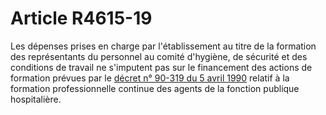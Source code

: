 # Article R4615-19

Les dépenses prises en charge par l'établissement au titre de la formation des représentants du personnel au comité d'hygiène, de sécurité et des conditions de travail ne s'imputent pas sur le financement des actions de formation prévues par le [décret n° 90-319 du 5 avril 1990][1] relatif à la formation professionnelle continue des agents de la fonction publique hospitalière.

 [1]: /affichTexte.do?cidTexte=JORFTEXT000000349424&categorieLien=cid